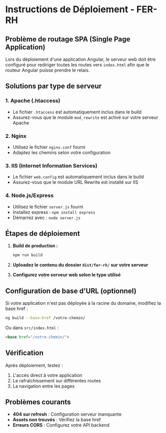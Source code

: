 # Instructions de Déploiement - FER-RH

## Problème de routage SPA (Single Page Application)

Lors du déploiement d'une application Angular, le serveur web doit être configuré pour rediriger toutes les routes vers `index.html` afin que le routeur Angular puisse prendre le relais.

## Solutions par type de serveur

### 1. Apache (.htaccess)
- Le fichier `.htaccess` est automatiquement inclus dans le build
- Assurez-vous que le module `mod_rewrite` est activé sur votre serveur Apache

### 2. Nginx
- Utilisez le fichier `nginx.conf` fourni
- Adaptez les chemins selon votre configuration

### 3. IIS (Internet Information Services)
- Le fichier `web.config` est automatiquement inclus dans le build
- Assurez-vous que le module URL Rewrite est installé sur IIS

### 4. Node.js/Express
- Utilisez le fichier `server.js` fourni
- Installez express : `npm install express`
- Démarrez avec : `node server.js`

## Étapes de déploiement

1. **Build de production :**
   ```bash
   npm run build
   ```

2. **Uploadez le contenu du dossier `dist/fer-rh/` sur votre serveur**

3. **Configurez votre serveur web selon le type utilisé**

## Configuration de base d'URL (optionnel)

Si votre application n'est pas déployée à la racine du domaine, modifiez la base href :

```bash
ng build --base-href /votre-chemin/
```

Ou dans `src/index.html` :
```html
<base href="/votre-chemin/">
```

## Vérification

Après déploiement, testez :
1. L'accès direct à votre application
2. Le rafraîchissement sur différentes routes
3. La navigation entre les pages

## Problèmes courants

- **404 sur refresh** : Configuration serveur manquante
- **Assets non trouvés** : Vérifiez la base href
- **Erreurs CORS** : Configurez votre API backend
